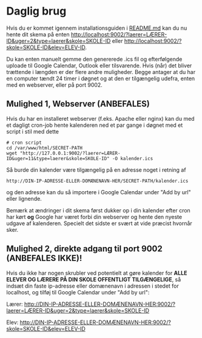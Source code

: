 # Daglig brug

Hvis du er kommet igennem installationsguiden i [README.md](../README.md) kan du nu hente dit skema på enten
<http://localhost:9002/?laerer=LÆRER-ID&uger=2&type=laerer&skole=SKOLE-ID> eller <http://localhost:9002/?skole=SKOLE-ID&elev=ELEV-ID>.

Du kan enten manuelt gemme den genererede .ics fil og efterfølgende uploade til Google Calendar, Outlook eller tilsvarende. Hvis (når) det bliver trættende i længden er der flere andre muligheder. Begge antager at du har en computer tændt 24 timer i døgnet og at den er tilgængelig udefra, enten med en webserver, eller på port 9002.


## Mulighed 1, Webserver (ANBEFALES)

Hvis du har en installeret webserver (f.eks. Apache eller nginx) kan du med et dagligt cron-job hente kalenderen ned et par gange i døgnet med et script i stil med dette

```
# cron script
cd /var/www/html/SECRET-PATH
wget "http://127.0.0.1:9002/?laerer=LÆRER-ID&uger=11&type=laerer&skole=SKOLE-ID" -O kalender.ics
```
Så burde din kalender være tilgængelig på en adresse noget i retning af
```
http://DIN-IP-ADRESSE-ELLER-DOMÆNENAVN-HER/SECRET-PATH/kalender.ics
```
og den adresse kan du så importere i Google Calendar under "Add by url" eller lignende.

Bemærk at ændringer i dit skema først dukker op i din kalender efter cron har kørt **og** Google har været forbi din webserver og hente den nyeste udgave af kalenderen. Specielt det sidste er svært at vide præcist hvornår sker.

## Mulighed 2, direkte adgang til port 9002 (ANBEFALES IKKE)!

Hvis du ikke har nogen skrubler ved potentielt at gøre kalender for **ALLE ELEVER OG LÆRERE PÅ DIN SKOLE OFFENTLIGT TILGÆNGELIGE**, så indsæt din faste ip-adresse eller domænenavn i adressen i stedet for localhost, og tilføj til Google Calendar under "Add by url":

Lærer: <http://DIN-IP-ADRESSE-ELLER-DOMÆNENAVN-HER:9002/?laerer=LÆRER-ID&uger=2&type=laerer&skole=SKOLE-ID>

Elev: <http://DIN-IP-ADRESSE-ELLER-DOMÆNENAVN-HER:9002/?skole=SKOLE-ID&elev=ELEV-ID>
